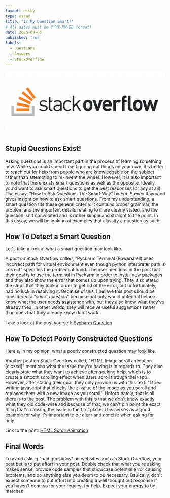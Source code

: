 ```yaml
---
layout: essay
type: essay
title: "Is My Question Smart?"
# All dates must be YYYY-MM-DD format!
date: 2023-09-05
published: true
labels:
  - Questions
  - Answers
  - StackOverflow
---
```


<img class="img-fluid" src="../img/stackoverflow.png">

## Stupid Questions Exist!

Asking questions is an important part in the process of learning something new. While you could spend time figuring out things on your own, it's better to reach out for help from people who are knowledgable on the subject rather than attempting to re-invent the wheel. However, it is also important to note that there exists smart questions as well as the opposite. Ideally, you'd want to ask smart questions to get the best responses (or any at all). The essay, "How to Ask Questions The Smart Way" by Eric Steven Raymond gives insight on how to ask smart questions. From my understanding, a smart question fits these general criteria: it contains proper grammar, the problem and the important details relating to it are clearly stated, and the question isn't convoluted and is rather simple and straight to the point. In this essay, we will be looking at examples that classify a question as such. 

## How To Detect a Smart Question

Let's take a look at what a smart question may look like.

A post on Stack Overflow called, "Pycharm Terminal (Powershell) uses incorrect path for virtual environment even though python interpreter path is correct" specifies the problem at hand. The user mentions in the post that their goal is to use the terminal in Pycharm in order to install new packages and they also show the error that comes up upon trying. They also stated the steps that they took in order to get rid of the error, but unfortunately, had no luck in resolving it. Because of this, I believe this post should be considered a "smart question" because not only would potential helpers know what the user needs assistance with, but they also know what they've already tried. In other words, they will receive useful suggestions rather than ones that they already know don't work.

Take a look at the post yourself: [Pycharm Question](https://stackoverflow.com/questions/77048037/pycharm-terminal-powershell-uses-incorrect-path-for-virtual-environment-even-t)

## How To Detect Poorly Constructed Questions

Here's, in my opinion, what a poorly constructed question may look like.

Another post on Stack Overflow called, "HTML Image scroll animation [closed]" mentions what the issue they're having is in regards to. They also clearly state what they want to achieve after seeking help, which is to create a smooth scrolling effect when users scroll through their app. However, after stating their goal, they only provide us with this text: "I tried writing javascript that checks the z-value of the image as you scroll and replaces them with a new image as you scroll". Unfortunately, that is all there is to the post. The problem with this is that we don't know exactly what they did code-wise and because of that, we can't pin point the exact thing that's causing the issue in the first place. This serves as a good example for why it's important to be clear and concise when asking for help. 

Link to the post: [HTML Scroll Animation](https://stackoverflow.com/questions/77047812/html-image-scroll-animation)

## Final Words

To avoid asking "bad questions" on websites such as Stack Overflow, your best bet is to put effort in your post. Double check that what you're asking makes sense, provide code samples that showcase potential error causing problems, and do anything else you deem to be necessary. Basically, don't expect someone to put effort into creating a well thought out response if you haven't done so for your request for help. Expect your energy to be matched.
